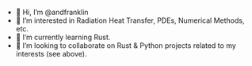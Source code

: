 - 👋 Hi, I’m @andfranklin
- 👀 I’m interested in Radiation Heat Transfer, PDEs, Numerical Methods, etc.
- 🌱 I’m currently learning Rust.
- 💞️ I’m looking to collaborate on Rust & Python projects related to my interests (see above).

<!---
andfranklin/andfranklin is a ✨ special ✨ repository because its `README.md` (this file) appears on your GitHub profile.
You can click the Preview link to take a look at your changes.
--->
